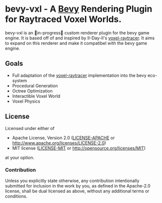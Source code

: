 # bevy-vxl - A [Bevy](https://bevyengine.org/) Rendering Plugin for Raytraced Voxel Worlds.

bevy-vxl is an 🚧in-progress🚧 custom renderer plugin for the bevy game engine. It is based off of and inspired by II-Day-II's [voxel-raytracer](https://github.com/II-Day-II/voxel_raytracer/). It aims to expand on this renderer and make it compatibel with the bevy game engine.

## Goals
* Full adaptation of the [voxel-raytracer](https://github.com/II-Day-II/voxel_raytracer/) implementation into the bevy eco-system
* Procedural Generation
* Octree Optimization
* Interactible Voxel World
* Voxel Physics

## License

Licensed under either of

 * Apache License, Version 2.0 ([LICENSE-APACHE](LICENSE-APACHE) or http://www.apache.org/licenses/LICENSE-2.0)
 * MIT license ([LICENSE-MIT](LICENSE-MIT) or http://opensource.org/licenses/MIT)

at your option.

### Contribution

Unless you explicitly state otherwise, any contribution intentionally submitted
for inclusion in the work by you, as defined in the Apache-2.0 license, shall be dual licensed as above, without any
additional terms or conditions.